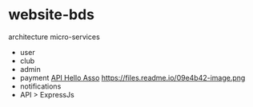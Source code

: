 # website-bds

architecture micro-services
- user
- club
- admin
- payment
  [API Hello Asso](https://dev.helloasso.com/docs/introduction-à-lapi-de-helloasso)
  https://files.readme.io/09e4b42-image.png
- notifications
- API > ExpressJs
